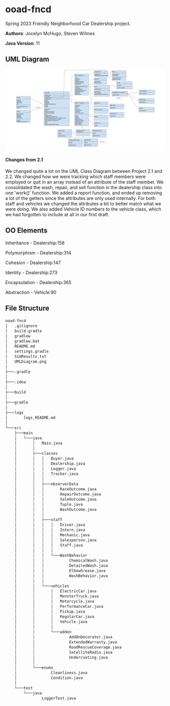 # ooad-fncd

Spring 2023 Friendly Neighborhood Car Dealership project.

**Authors**: Jocelyn McHugo, Steven Wilmes

**Java Version**: 11

## UML Diagram

![](UMLDiagram.png)

#### Changes from 2.1

We changed quite a lot on the UML Class Diagram between Project 2.1 and 2.2. We changed how we were tracking which staff
members were employed or quit in an array instead of an attribute of the staff member. We consolidated the wash, repair,
and sell function in the dealership class into one 'work()' function. We added a report function, and ended up removing
a lot of the getters since the attributes are only used internally. For both staff and vehicles we changed the
attributes a bit to better match what we were doing. We also added Vehicle ID numbers to the vehicle class, which we had
forgotten to include at all in our first draft.

## OO Elements

Inheritance - Dealership:158

Polymorphism - Dealership:314

Cohesion - Dealership:147

Identity - Dealership:273

Encapsulation - Dealership:365

Abstraction - Vehicle:90

## File Structure

```
ooad-fncd
|   .gitignore
│   build.gradle
│   gradlew
│   gradlew.bat
│   README.md
│   settings.gradle
│   SimResults.txt
│   UMLDiagram.png
|
├───.gradle
│   
├───.idea
│   
├───build
│   
├───gradle
|
├───logs
│       logs_README.md
│
└───src
    ├───main
    │   └───java
    │       │   Main.java
    │       │
    │       ├───classes
    │       │   │   Buyer.java
    │       │   │   Dealership.java
    │       │   │   Logger.java
    │       │   │   Tracker.java
    │       │   │
    │       │   ├───observerData
    │       │   │       RaceOutcome.java
    │       │   │       RepairOutcome.java
    │       │   │       SaleOutcome.java
    │       │   │       Tuple.java
    │       │   │       WashOutcome.java
    │       │   │
    │       │   ├───staff
    │       │   │   │   Driver.java
    │       │   │   │   Intern.java
    │       │   │   │   Mechanic.java
    │       │   │   │   Salesperson.java
    │       │   │   │   Staff.java
    │       │   │   │
    │       │   │   └───WashBehavior
    │       │   │           ChemicalWash.java
    │       │   │           DetailedWash.java
    │       │   │           ElbowGrease.java
    │       │   │           WashBehavior.java
    │       │   │
    │       │   └───vehicles
    │       │       │   ElectricCar.java
    │       │       │   MonsterTruck.java
    │       │       │   Motorcycle.java
    │       │       │   PerformanceCar.java
    │       │       │   Pickup.java
    │       │       │   RegularCar.java
    │       │       │   Vehicle.java
    │       │       │
    │       │       └───addon
    │       │               AddOnDecorator.java
    │       │               ExtendedWarranty.java
    │       │               RoadRescueCoverage.java
    │       │               SatelliteRadio.java
    │       │               Undercoating.java
    │       │
    │       └───enums
    │               Cleanliness.java
    │               Condition.java
    │
    └───test
        └───java
                LoggerTest.java
```
